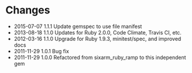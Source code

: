 # Changes

* 2015-07-07 1.1.1 Update gemspec to use file manifest
* 2013-08-18 1.1.0 Updates for Ruby 2.0.0, Code Climate, Travis CI, etc.
* 2012-03-16 1.1.0 Upgrade for Ruby 1.9.3, minitest/spec, and improved docs
* 2011-11-29 1.0.1 Bug fix
* 2011-11-29 1.0.0 Refactored from sixarm_ruby_ramp to this independent gem
